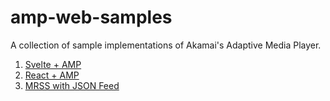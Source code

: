 # amp-web-samples
A collection of sample implementations of Akamai's Adaptive Media Player.

1. [Svelte + AMP](svelte-amp-web/)
2. [React + AMP](react-amp-web/)
2. [MRSS with JSON Feed](mrss-json)
